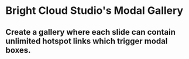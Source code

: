 # Bright Cloud Studio's Modal Gallery
## Create a gallery where each slide can contain unlimited hotspot links which trigger modal boxes.
